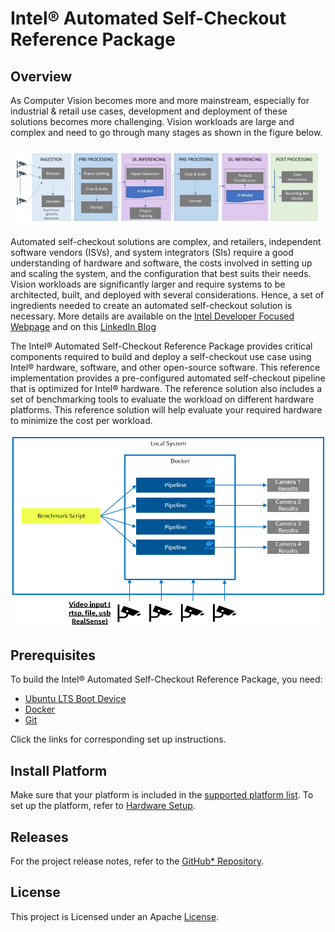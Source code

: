 # Intel® Automated Self-Checkout Reference Package

## Overview

As Computer Vision becomes more and more mainstream, especially for industrial & retail use cases, development and deployment of these solutions becomes more challenging. Vision workloads are large and complex and need to go through many stages as shown in the figure below.

[![Vision Data Flow](./images/vision-data-flow.jpg)](./images/vision-data-flow.jpg)

Automated self-checkout solutions are complex, and retailers, independent software vendors (ISVs), and system integrators (SIs) require a good understanding of hardware and software, the costs involved in setting up and scaling the system, and the configuration that best suits their needs. Vision workloads are significantly larger and require systems to be architected, built, and deployed with several considerations. Hence, a set of ingredients needed to create an automated self-checkout solution is necessary. More details are available on the [Intel Developer Focused Webpage](https://www.intel.com/content/www/us/en/developer/articles/reference-implementation/automated-self-checkout.html) and on this [LinkedIn Blog](https://www.linkedin.com/pulse/retail-innovation-unlocked-open-source-vision-enabled-mohideen/)

The Intel® Automated Self-Checkout Reference Package provides critical components required to build and deploy a self-checkout use case using Intel® hardware, software, and other open-source software. This reference implementation provides a pre-configured automated self-checkout pipeline that is optimized for Intel® hardware.  The reference solution also includes a set of benchmarking tools to evaluate the workload on different hardware platforms. This reference solution will help evaluate your required hardware to minimize the cost per workload.

[![Automated Self Checkout Diagram](./images/automated-checkout-1.0.png)](./images/automated-checkout-1.0.png)

## Prerequisites

To build the Intel® Automated Self-Checkout Reference Package, you need: 

- [Ubuntu LTS Boot Device](https://ubuntu.com/tutorials/install-ubuntu-desktop#3-create-a-bootable-usb-stick)
- [Docker](https://docs.docker.com/engine/install/ubuntu/)
- [Git](https://git-scm.com/download/linux)

Click the links for corresponding set up instructions.

## Install Platform

Make sure that your platform is included in the [supported platform list](./platforms.md). To set up the platform, refer to [Hardware Setup](./hardwaresetup.md).

## Releases

For the project release notes, refer to the [GitHub* Repository](https://github.com/intel-retail/Automated-self-checkout/releases).

## License
This project is Licensed under an Apache [License](./LICENSE.md).